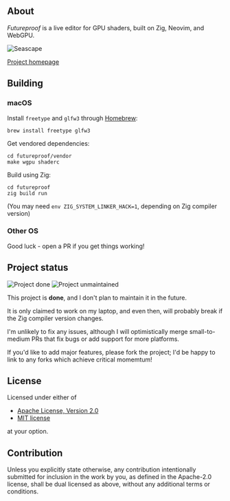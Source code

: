 ## About
*Futureproof* is a live editor for GPU shaders, built on Zig, Neovim, and WebGPU.

![Seascape](https://www.mattkeeter.com/projects/futureproof/seascape@2x.png)

[Project homepage](https://mattkeeter.com/projects/futureproof)

## Building
### macOS
Install `freetype` and `glfw3` through [Homebrew](https://brew.sh):
```
brew install freetype glfw3
```

Get vendored dependencies:
```
cd futureproof/vendor
make wgpu shaderc
```

Build using Zig:
```
cd futureproof
zig build run
```

(You may need `env ZIG_SYSTEM_LINKER_HACK=1`, depending on Zig compiler version)

### Other OS
Good luck - open a PR if you get things working!

## Project status
![Project done](https://img.shields.io/badge/status-done-blue.svg) ![Project unmaintained](https://img.shields.io/badge/project-unmaintained-red.svg)

This project is **done**, and I don't plan to maintain it in the future.

It is only claimed to work on my laptop,
and even then,
will probably break if the Zig compiler version changes.

I'm unlikely to fix any issues,
although I will optimistically merge small-to-medium PRs that fix bugs
or add support for more platforms.

If you'd like to add major features, please fork the project;
I'd be happy to link to any forks which achieve critical momemtum!

## License

Licensed under either of

 * [Apache License, Version 2.0](http://www.apache.org/licenses/LICENSE-2.0)
 * [MIT license](http://opensource.org/licenses/MIT)

at your option.

## Contribution

Unless you explicitly state otherwise, any contribution intentionally submitted
for inclusion in the work by you, as defined in the Apache-2.0 license, shall be
dual licensed as above, without any additional terms or conditions.
